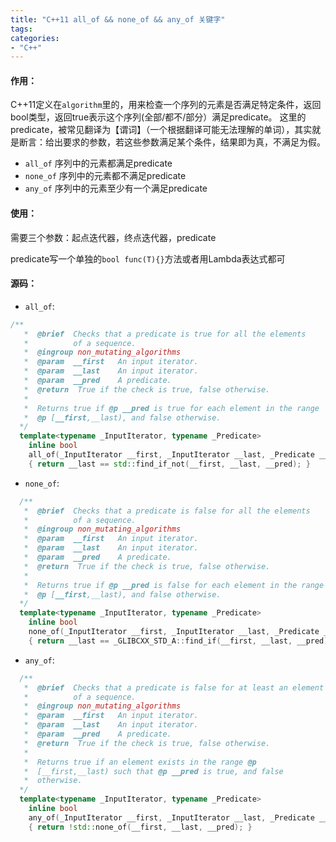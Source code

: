 ```yaml
---
title: "C++11 all_of && none_of && any_of 关键字"
tags: 
categories: 
- "C++"
---
```


#### 作用：
C++11定义在`algorithm`里的，用来检查一个序列的元素是否满足特定条件，返回bool类型，返回true表示这个序列(全部/都不/部分）满足predicate。
这里的predicate，被常见翻译为【谓词】（一个根据翻译可能无法理解的单词），其实就是断言：给出要求的参数，若这些参数满足某个条件，结果即为真，不满足为假。
- `all_of` 序列中的元素都满足predicate
- `none_of` 序列中的元素都不满足predicate
- `any_of` 序列中的元素至少有一个满足predicate

#### 使用：
需要三个参数：起点迭代器，终点迭代器，predicate

predicate写一个单独的`bool func(T){}`方法或者用Lambda表达式都可

#### 源码：
- `all_of`:
``` CPP
/**
   *  @brief  Checks that a predicate is true for all the elements
   *          of a sequence.
   *  @ingroup non_mutating_algorithms
   *  @param  __first   An input iterator.
   *  @param  __last    An input iterator.
   *  @param  __pred    A predicate.
   *  @return  True if the check is true, false otherwise.
   *
   *  Returns true if @p __pred is true for each element in the range
   *  @p [__first,__last), and false otherwise.
  */
  template<typename _InputIterator, typename _Predicate>
    inline bool
    all_of(_InputIterator __first, _InputIterator __last, _Predicate __pred)
    { return __last == std::find_if_not(__first, __last, __pred); }
```

- `none_of`:
``` CPP
  /**
   *  @brief  Checks that a predicate is false for all the elements
   *          of a sequence.
   *  @ingroup non_mutating_algorithms
   *  @param  __first   An input iterator.
   *  @param  __last    An input iterator.
   *  @param  __pred    A predicate.
   *  @return  True if the check is true, false otherwise.
   *
   *  Returns true if @p __pred is false for each element in the range
   *  @p [__first,__last), and false otherwise.
  */
  template<typename _InputIterator, typename _Predicate>
    inline bool
    none_of(_InputIterator __first, _InputIterator __last, _Predicate __pred)
    { return __last == _GLIBCXX_STD_A::find_if(__first, __last, __pred); }
```

- `any_of`:
``` CPP
  /**
   *  @brief  Checks that a predicate is false for at least an element
   *          of a sequence.
   *  @ingroup non_mutating_algorithms
   *  @param  __first   An input iterator.
   *  @param  __last    An input iterator.
   *  @param  __pred    A predicate.
   *  @return  True if the check is true, false otherwise.
   *
   *  Returns true if an element exists in the range @p
   *  [__first,__last) such that @p __pred is true, and false
   *  otherwise.
  */
  template<typename _InputIterator, typename _Predicate>
    inline bool
    any_of(_InputIterator __first, _InputIterator __last, _Predicate __pred)
    { return !std::none_of(__first, __last, __pred); }
```